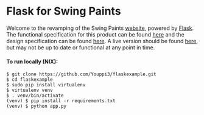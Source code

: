 Flask for Swing Paints
======================
Welcome to the revamping of the Swing Paints [website](http://www.swingpaints.com/), powered by [Flask](http://http://flask.pocoo.org/). The functional specification for this product can be found [here](https://github.com/Youppi3/flaskexample/blob/master/docs/FS.md#functional-specification) and the design specification can be found [here](https://github.com/Youppi3/flaskexample/blob/master/docs/DS.md#design-specification). A live version should be found [here](http://swingpaints.herokuapp.com/), but may not be up to date or functional at any point in time.

#### To run locally (NIX): ####
```
$ git clone https://github.com/Youppi3/flaskexample.git
$ cd flaskexample
$ sudo pip install virtualenv
$ virtualenv venv
$ . venv/bin/activate
(venv) $ pip install -r requirements.txt
(venv) $ python app.py
```

